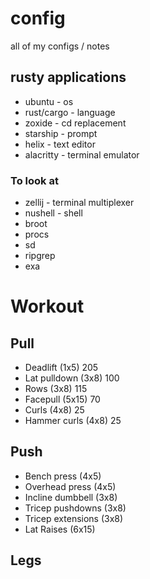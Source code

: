 # config
all of my configs / notes

## rusty applications
- ubuntu - os
- rust/cargo - language
- zoxide - cd replacement
- starship - prompt
- helix - text editor
- alacritty - terminal emulator

### To look at
- zellij - terminal multiplexer
- nushell - shell
- broot
- procs
- sd
- ripgrep
- exa

# Workout

## Pull
- Deadlift (1x5) 205
- Lat pulldown (3x8) 100
- Rows (3x8) 115
- Facepull (5x15) 70
- Curls (4x8) 25
- Hammer curls (4x8) 25

## Push
- Bench press (4x5)
- Overhead press (4x5)
- Incline dumbbell (3x8)
- Tricep pushdowns (3x8)
- Tricep extensions (3x8)
- Lat Raises (6x15)

## Legs
